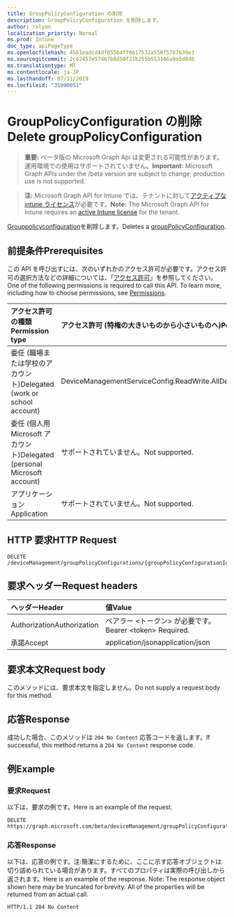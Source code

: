 ```yaml
---
title: GroupPolicyConfiguration の削除
description: GroupPolicyConfiguration を削除します。
author: rolyon
localization_priority: Normal
ms.prod: Intune
doc_type: apiPageType
ms.openlocfilehash: 4561eadcd4df055b4ff0617532a550f57b7639e3
ms.sourcegitcommit: 2c62457e57467b8d50f21b255b553106a9a5d8d6
ms.translationtype: MT
ms.contentlocale: ja-JP
ms.lasthandoff: 07/31/2019
ms.locfileid: "35990051"
---
```

# <a name="delete-grouppolicyconfiguration"></a><span data-ttu-id="d5a38-103">GroupPolicyConfiguration の削除</span><span class="sxs-lookup"><span data-stu-id="d5a38-103">Delete groupPolicyConfiguration</span></span>

> <span data-ttu-id="d5a38-104">**重要:** ベータ版の Microsoft Graph Api は変更される可能性があります。運用環境での使用はサポートされていません。</span><span class="sxs-lookup"><span data-stu-id="d5a38-104">**Important:** Microsoft Graph APIs under the /beta version are subject to change; production use is not supported.</span></span>

> <span data-ttu-id="d5a38-105">**注:** Microsoft Graph API for Intune では、テナントに対して[アクティブな intune ライセンス](https://go.microsoft.com/fwlink/?linkid=839381)が必要です。</span><span class="sxs-lookup"><span data-stu-id="d5a38-105">**Note:** The Microsoft Graph API for Intune requires an [active Intune license](https://go.microsoft.com/fwlink/?linkid=839381) for the tenant.</span></span>

<span data-ttu-id="d5a38-106">[Grouppolicyconfiguration](../resources/intune-grouppolicy-grouppolicyconfiguration.md)を削除します。</span><span class="sxs-lookup"><span data-stu-id="d5a38-106">Deletes a [groupPolicyConfiguration](../resources/intune-grouppolicy-grouppolicyconfiguration.md).</span></span>

## <a name="prerequisites"></a><span data-ttu-id="d5a38-107">前提条件</span><span class="sxs-lookup"><span data-stu-id="d5a38-107">Prerequisites</span></span>
<span data-ttu-id="d5a38-p101">この API を呼び出すには、次のいずれかのアクセス許可が必要です。アクセス許可の選択方法などの詳細については、「[アクセス許可](/graph/permissions-reference)」を参照してください。</span><span class="sxs-lookup"><span data-stu-id="d5a38-p101">One of the following permissions is required to call this API. To learn more, including how to choose permissions, see [Permissions](/graph/permissions-reference).</span></span>

|<span data-ttu-id="d5a38-110">アクセス許可の種類</span><span class="sxs-lookup"><span data-stu-id="d5a38-110">Permission type</span></span>|<span data-ttu-id="d5a38-111">アクセス許可 (特権の大きいものから小さいものへ)</span><span class="sxs-lookup"><span data-stu-id="d5a38-111">Permissions (from most to least privileged)</span></span>|
|:---|:---|
|<span data-ttu-id="d5a38-112">委任 (職場または学校のアカウント)</span><span class="sxs-lookup"><span data-stu-id="d5a38-112">Delegated (work or school account)</span></span>|<span data-ttu-id="d5a38-113">DeviceManagementServiceConfig.ReadWrite.All</span><span class="sxs-lookup"><span data-stu-id="d5a38-113">DeviceManagementServiceConfig.ReadWrite.All</span></span>|
|<span data-ttu-id="d5a38-114">委任 (個人用 Microsoft アカウント)</span><span class="sxs-lookup"><span data-stu-id="d5a38-114">Delegated (personal Microsoft account)</span></span>|<span data-ttu-id="d5a38-115">サポートされていません。</span><span class="sxs-lookup"><span data-stu-id="d5a38-115">Not supported.</span></span>|
|<span data-ttu-id="d5a38-116">アプリケーション</span><span class="sxs-lookup"><span data-stu-id="d5a38-116">Application</span></span>|<span data-ttu-id="d5a38-117">サポートされていません。</span><span class="sxs-lookup"><span data-stu-id="d5a38-117">Not supported.</span></span>|

## <a name="http-request"></a><span data-ttu-id="d5a38-118">HTTP 要求</span><span class="sxs-lookup"><span data-stu-id="d5a38-118">HTTP Request</span></span>
<!-- {
  "blockType": "ignored"
}
-->
``` http
DELETE /deviceManagement/groupPolicyConfigurations/{groupPolicyConfigurationId}
```

## <a name="request-headers"></a><span data-ttu-id="d5a38-119">要求ヘッダー</span><span class="sxs-lookup"><span data-stu-id="d5a38-119">Request headers</span></span>
|<span data-ttu-id="d5a38-120">ヘッダー</span><span class="sxs-lookup"><span data-stu-id="d5a38-120">Header</span></span>|<span data-ttu-id="d5a38-121">値</span><span class="sxs-lookup"><span data-stu-id="d5a38-121">Value</span></span>|
|:---|:---|
|<span data-ttu-id="d5a38-122">Authorization</span><span class="sxs-lookup"><span data-stu-id="d5a38-122">Authorization</span></span>|<span data-ttu-id="d5a38-123">ベアラー &lt;トークン&gt; が必要です。</span><span class="sxs-lookup"><span data-stu-id="d5a38-123">Bearer &lt;token&gt; Required.</span></span>|
|<span data-ttu-id="d5a38-124">承諾</span><span class="sxs-lookup"><span data-stu-id="d5a38-124">Accept</span></span>|<span data-ttu-id="d5a38-125">application/json</span><span class="sxs-lookup"><span data-stu-id="d5a38-125">application/json</span></span>|

## <a name="request-body"></a><span data-ttu-id="d5a38-126">要求本文</span><span class="sxs-lookup"><span data-stu-id="d5a38-126">Request body</span></span>
<span data-ttu-id="d5a38-127">このメソッドには、要求本文を指定しません。</span><span class="sxs-lookup"><span data-stu-id="d5a38-127">Do not supply a request body for this method.</span></span>

## <a name="response"></a><span data-ttu-id="d5a38-128">応答</span><span class="sxs-lookup"><span data-stu-id="d5a38-128">Response</span></span>
<span data-ttu-id="d5a38-129">成功した場合、このメソッドは `204 No Content` 応答コードを返します。</span><span class="sxs-lookup"><span data-stu-id="d5a38-129">If successful, this method returns a `204 No Content` response code.</span></span>

## <a name="example"></a><span data-ttu-id="d5a38-130">例</span><span class="sxs-lookup"><span data-stu-id="d5a38-130">Example</span></span>

### <a name="request"></a><span data-ttu-id="d5a38-131">要求</span><span class="sxs-lookup"><span data-stu-id="d5a38-131">Request</span></span>
<span data-ttu-id="d5a38-132">以下は、要求の例です。</span><span class="sxs-lookup"><span data-stu-id="d5a38-132">Here is an example of the request.</span></span>
``` http
DELETE https://graph.microsoft.com/beta/deviceManagement/groupPolicyConfigurations/{groupPolicyConfigurationId}
```

### <a name="response"></a><span data-ttu-id="d5a38-133">応答</span><span class="sxs-lookup"><span data-stu-id="d5a38-133">Response</span></span>
<span data-ttu-id="d5a38-p102">以下は、応答の例です。注:簡潔にするために、ここに示す応答オブジェクトは切り詰められている場合があります。すべてのプロパティは実際の呼び出しから返されます。</span><span class="sxs-lookup"><span data-stu-id="d5a38-p102">Here is an example of the response. Note: The response object shown here may be truncated for brevity. All of the properties will be returned from an actual call.</span></span>
``` http
HTTP/1.1 204 No Content
```






